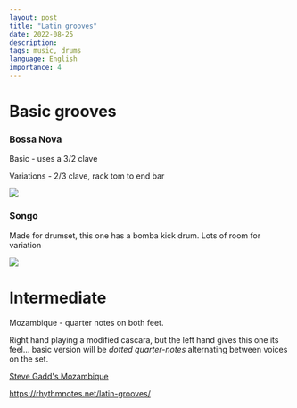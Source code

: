 ```yaml
---
layout: post
title: "Latin grooves"
date: 2022-08-25
description: 
tags: music, drums
language: English
importance: 4
---
```


# Basic grooves

### Bossa Nova
Basic - uses a 3/2 clave

Variations - 2/3 clave, rack tom to end bar

![](/images/bossa-nova.png)

### Songo
Made for drumset, this one has a bomba kick drum. Lots of room for variation

![](/images/songo.png)


# Intermediate
Mozambique - quarter notes on both feet.

Right hand playing a modified cascara, but the left hand gives this one its feel... basic version will be *dotted quarter-notes* alternating between voices on the set.

[Steve Gadd's Mozambique](https://youtu.be/NEDGI497_fE?t=219)




<https://rhythmnotes.net/latin-grooves/>
